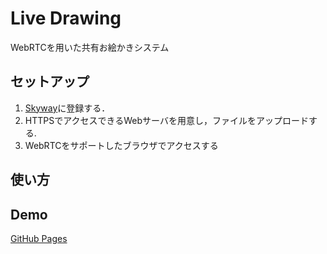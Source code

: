 # Live Drawing
WebRTCを用いた共有お絵かきシステム

## セットアップ
  1. [Skyway](https://skyway.io/ds/)に登録する．
  2. HTTPSでアクセスできるWebサーバを用意し，ファイルをアップロードする.
  3. WebRTCをサポートしたブラウザでアクセスする
  
## 使い方


## Demo
  [GitHub Pages](https://kimtm.github.io/live-drawing/)
